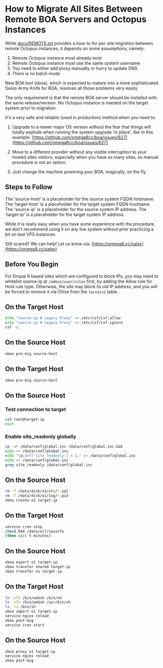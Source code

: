 
# How to Migrate All Sites Between Remote BOA Servers and Octopus Instances

While [docs/REMOTE.txt](docs/REMOTE.txt) provides a how-to for per-site migration between remote Octopus instances, it depends on some assumptions, namely:

1. Remote Octopus instance must already exist
2. Remote Octopus instance must use the same system username
3. You need to either add proxy manually or hurry to update DNS
4. There is no batch mode

New BOA tool (xboa), which is expected to mature into a more sophisticated Swiss Army Knife for BOA, resolves all those problems very easily.

The only requirement is that the remote BOA server should be installed with the same release/version. No Octopus instance is needed on the target system prior to migration.

It's a very safe and reliable (used in production) method when you need to:

1. Upgrade to a newer major OS version without the fear that things will totally explode when running the system upgrade 'in place', like in this example:
   [https://github.com/omega8cc/boa/issues/627](https://github.com/omega8cc/boa/issues/627)

2. Move to a different provider without any visible interruption to your hosted sites visitors, especially when you have so many sites, so manual procedure is not an option.

3. Just change the machine powering your BOA, magically, on the fly.

## Steps to Follow

The 'source-host' is a placeholder for the source system FQDN hostname.
The 'target-host' is a placeholder for the target system FQDN hostname.
The 'source-ip' is a placeholder for the source system IP address.
The 'target-ip' is a placeholder for the target system IP address.

While it is really easy when you have some experience with the procedure, we don't recommend using it on any live system without prior practicing a bit on test VPS instances.

Still scared? We can help! Let us know via: [https://omega8.cc/sales](https://omega8.cc/sales)

## Before You Begin

For Drupal 6 based sites which are configured to block IPs, you may need to whitelist source-ip at `/admin/user/rules` first, by adding the Allow rule for Host rule type. Otherwise, the site may block its old IP address, and you will be forced to remove it via Chive from the `{access}` table.

## On the Target Host

```sh
echo "source-ip # Legacy Proxy" >> /etc/csf/csf.allow
echo "source-ip # Legacy Proxy" >> /etc/csf/csf.ignore
csf -q
```

## On the Source Host

```sh
xboa pre-mig source-host
```

## On the Target Host

```sh
xboa pre-mig source-host
```

## On the Source Host

### Test connection to target

```sh
ssh root@target-ip
exit
```

### Enable site_readonly globally

```sh
cp -af /data/conf/global.inc /data/conf/global.inc.bak
echo >> /data/conf/global.inc
echo "\$conf['site_readonly'] = 1;" >> /data/conf/global.inc
echo >> /data/conf/global.inc
grep site_readonly /data/conf/global.inc
```

## On the Source Host

```sh
rm -f /data/disk/o1/src/*.sql
rm -f /data/disk/o1/log/*.pid
xboa create o1 target-ip
```

## On the Target Host

```sh
service cron stop
chmod 644 /data/all/cpuinfo
(then wait 5 minutes)
```

## On the Source Host

```sh
xboa export o1 target-ip
xboa transfer shared target-ip
xboa transfer o1 target-ip
```

## On the Target Host

```sh
ln -sfn /bin/websh /bin/sh
ln -sfn /bin/websh /usr/bin/sh
ls -la /bin/sh
xboa import o1 target-ip
service nginx reload
xboa post-mig
service cron start
```

## On the Source Host

```sh
xboa proxy o1 target-ip
service nginx reload
xboa post-mig
```
